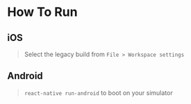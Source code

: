 # How To Run
## iOS
> Select the legacy build from `File > Workspace settings`

## Android
> `react-native run-android` to boot on your simulator
